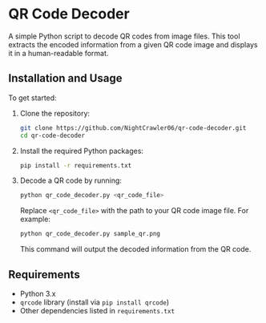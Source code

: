 # QR Code Decoder

A simple Python script to decode QR codes from image files. This tool extracts the encoded information from a given QR code image and displays it in a human-readable format.

## Installation and Usage

To get started:

1. Clone the repository:
    ```bash
    git clone https://github.com/NightCrawler06/qr-code-decoder.git
    cd qr-code-decoder
    ```

2. Install the required Python packages:
    ```bash
    pip install -r requirements.txt
    ```

3. Decode a QR code by running:
    ```bash
    python qr_code_decoder.py <qr_code_file>
    ```
    Replace `<qr_code_file>` with the path to your QR code image file. For example:
    ```bash
    python qr_code_decoder.py sample_qr.png
    ```
    This command will output the decoded information from the QR code.

## Requirements

- Python 3.x
- `qrcode` library (install via `pip install qrcode`)
- Other dependencies listed in `requirements.txt`
